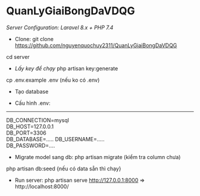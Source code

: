 # QuanLyGiaiBongDaVDQG

*Server Configuration: Laravel 8.x + PHP 7.4*
- Clone:
git clone https://github.com/nguyenquochuy2311/QuanLyGiaiBongDaVDQG

cd server

- *Lấy key để chạy*
php artisan key:generate

cp .env.example .env (nếu ko có .env)

- Tạo database

- Cấu hình .env:
------------------------
DB_CONNECTION=mysql          
DB_HOST=127.0.0.1            
DB_PORT=3306                 
DB_DATABASE=.....
DB_USERNAME=.....        
DB_PASSWORD=....

- Migrate model sang db:
php artisan migrate (kiểm tra column chưa)

php artisan db:seed {nếu có data sẵn thì chạy}

- Run server:
php artisan serve
http://127.0.0.1:8000 => http://localhost:8000/
